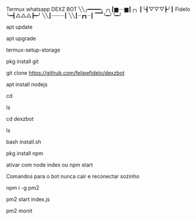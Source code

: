 Termux whatsapp DEXZ BOT
╲╲╭━━━━╮
╭╮┃▆┈┈▆┃╭╮
┃╰┫▽▽▽┣╯┃
    Fidelo
╰━┫△△△┣━╯
╲╲┃┈┈┈┈┃
╲╲┃┈┏┓┈┃
▔▔╰━╯╰━╯

apt update 

apt upgrade 

termux-setup-storage 

pkg install git

git clone https://github.com/felipefidelo/dexzbot

apt install nodejs 

cd 

ls

cd dexzbot

ls

bash install.sh

pkg install npm 

ativar com node index ou npm start 


Comandos para o bot nunca cair e reconectar sozinho

npm i -g pm2 

pm2 start index.js

pm2 monit
